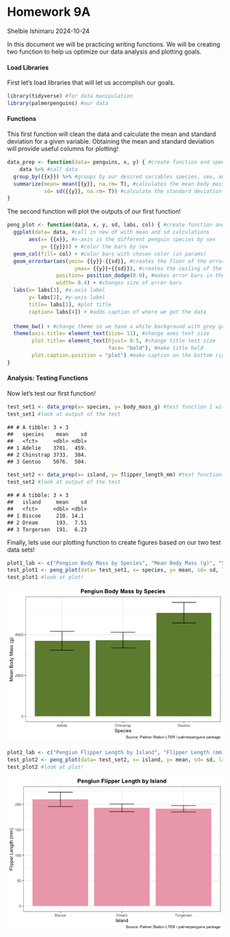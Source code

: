 Homework 9A
================
Shelbie Ishimaru
2024-10-24

In this document we will be practicing writing functions. We will be
creating two function to help us optimize our data analysis and plotting
goals.

#### Load Libraries

First let’s load libraries that will let us accomplish our goals.

``` r
library(tidyverse) #for data manipulation
library(palmerpenguins) #our data
```

#### Functions

This first function will clean the data and calculate the mean and
standard deviation for a given variable. Obtaining the mean and standard
deviation will provide useful columns for plotting!

``` r
data_prep <- function(data= penguins, x, y) { #create function and specify parameters
    data %>% #call data
  group_by({{x}}) %>% #groups by our desired variables species, sex, and island
  summarize(mean= mean({{y}}, na.rm= T), #calculates the mean body mass
            sd= sd({{y}}, na.rm= T)) #calculate the standard deviation
}
```

The second function will plot the outputs of our first function!

``` r
peng_plot <- function(data, x, y, sd, labs, col) { #create function and specify parameters
  ggplot(data= data, #call in new df with mean and sd calculations 
       aes(x= {{x}}, #x-axis is the different penguin species by sex
           y= {{y}})) + #color the bars by sex
  geom_col(fill= col) + #color bars with chosen color (in params)
  geom_errorbar(aes(ymin= {{y}}-{{sd}}, #creates the floor of the error bar
                      ymax= {{y}}+{{sd}}), #creates the ceiling of the error bar
                position= position_dodge(0.9), #makes error bars in the middle of each bar
                width= 0.4) + #changes size of error bars
  labs(x= labs[3], #x-axis label
       y= labs[2], #y-axis label
       title= labs[1], #plot title 
       caption= labs[4]) + #adds caption of where we got the data

  theme_bw() + #change theme so we have a white background with grey grid lines and black outline
  theme(axis.title= element_text(size= 11), #change axes text size
        plot.title= element_text(hjust= 0.5, #change title text size
                                 face= "bold"), #make title bold
        plot.caption.position = "plot") #make caption on the bottom right of the page
}
```

#### Analysis: Testing Functions

Now let’s test our first function!

``` r
test_set1 <- data_prep(x= species, y= body_mass_g) #test function 1 with test set 1 params
test_set1 #look at output of the test
```

    ## # A tibble: 3 × 3
    ##   species    mean    sd
    ##   <fct>     <dbl> <dbl>
    ## 1 Adelie    3701.  459.
    ## 2 Chinstrap 3733.  384.
    ## 3 Gentoo    5076.  504.

``` r
test_set2 <- data_prep(x= island, y= flipper_length_mm) #test function 1 with test set 2 params
test_set2 #look at output of the test
```

    ## # A tibble: 3 × 3
    ##   island     mean    sd
    ##   <fct>     <dbl> <dbl>
    ## 1 Biscoe     210. 14.1 
    ## 2 Dream      193.  7.51
    ## 3 Torgersen  191.  6.23

Finally, lets use our plotting function to create figures based on our
two test data sets!

``` r
plot1_lab <- c("Pengiun Body Mass by Species", "Mean Body Mass (g)", "Species", "Source: Palmer Station LTER / palmerpenguins package") #create a vector of plot labels
test_plot1 <- peng_plot(data= test_set1, x= species, y= mean, sd= sd, labs= plot1_lab, col= "darkolivegreen4") #run plot function on test data set 1
test_plot1 #look at plot!
```

![](../Output/HW_plot1-1.png)<!-- -->

``` r
plot2_lab <- c("Pengiun Flipper Length by Island", "Flipper Length (mm)", "Island", "Source: Palmer Station LTER / palmerpenguins package") #create a vector of plot labels
test_plot2 <- peng_plot(data= test_set2, x= island, y= mean, sd= sd, labs= plot2_lab, col= "pink2") #run plot function on test data set 2
test_plot2 #look at plot!
```

![](../Output/HW_plot2-1.png)<!-- -->
